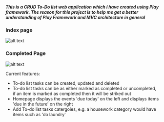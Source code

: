 ##### This is a CRUD To-Do list web application which I have created using Play framework. The reason for this project is to help me get a better understanding of Play Framework and MVC architecture in general

### Index page
![alt text](https://i.imgur.com/CbodVpK.png)

### Completed Page
![alt text](https://i.imgur.com/CIE2I1F.png)


Current features:
* To-do list tasks can be created, updated and deleted 
* To-do list tasks can be as either marked as completed or uncompleted, if an item is marked as completed then it will be striked out
* Homepage displays the events 'due today' on the left and displays items 'due in the future' on the right
* Add To-do list tasks catergoies, e.g. a housework category would have items such as 'do laundry'





